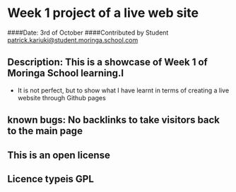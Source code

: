 # Week 1 project of a live web site
####Date: 3rd of October
####Contributed by Student patrick.kariuki@student.moringa.school.com
## Description: This is a showcase of Week 1 of Moringa School learning.I
* It is not perfect, but to show what I have learnt in terms of creating a live website through Github pages
## known bugs: No backlinks to take visitors back to the main page
## This is an open license
## Licence typeis GPL
